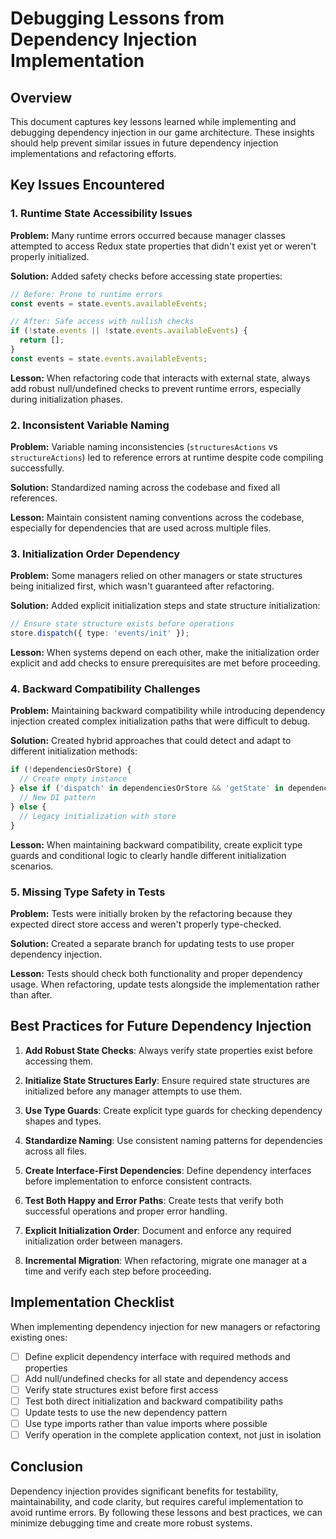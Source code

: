 # Debugging Lessons from Dependency Injection Implementation

## Overview

This document captures key lessons learned while implementing and debugging dependency injection in our game architecture. These insights should help prevent similar issues in future dependency injection implementations and refactoring efforts.

## Key Issues Encountered

### 1. Runtime State Accessibility Issues

**Problem:** Many runtime errors occurred because manager classes attempted to access Redux state properties that didn't exist yet or weren't properly initialized.

**Solution:** Added safety checks before accessing state properties:

```typescript
// Before: Prone to runtime errors
const events = state.events.availableEvents;

// After: Safe access with nullish checks
if (!state.events || !state.events.availableEvents) {
  return [];
}
const events = state.events.availableEvents;
```

**Lesson:** When refactoring code that interacts with external state, always add robust null/undefined checks to prevent runtime errors, especially during initialization phases.

### 2. Inconsistent Variable Naming

**Problem:** Variable naming inconsistencies (`structuresActions` vs `structureActions`) led to reference errors at runtime despite code compiling successfully.

**Solution:** Standardized naming across the codebase and fixed all references.

**Lesson:** Maintain consistent naming conventions across the codebase, especially for dependencies that are used across multiple files.

### 3. Initialization Order Dependency

**Problem:** Some managers relied on other managers or state structures being initialized first, which wasn't guaranteed after refactoring.

**Solution:** Added explicit initialization steps and state structure initialization:

```typescript
// Ensure state structure exists before operations
store.dispatch({ type: 'events/init' });
```

**Lesson:** When systems depend on each other, make the initialization order explicit and add checks to ensure prerequisites are met before proceeding.

### 4. Backward Compatibility Challenges

**Problem:** Maintaining backward compatibility while introducing dependency injection created complex initialization paths that were difficult to debug.

**Solution:** Created hybrid approaches that could detect and adapt to different initialization methods:

```typescript
if (!dependenciesOrStore) {
  // Create empty instance
} else if ('dispatch' in dependenciesOrStore && 'getState' in dependenciesOrStore) {
  // New DI pattern
} else {
  // Legacy initialization with store
}
```

**Lesson:** When maintaining backward compatibility, create explicit type guards and conditional logic to clearly handle different initialization scenarios.

### 5. Missing Type Safety in Tests

**Problem:** Tests were initially broken by the refactoring because they expected direct store access and weren't properly type-checked.

**Solution:** Created a separate branch for updating tests to use proper dependency injection.

**Lesson:** Tests should check both functionality and proper dependency usage. When refactoring, update tests alongside the implementation rather than after.

## Best Practices for Future Dependency Injection

1. **Add Robust State Checks**: Always verify state properties exist before accessing them.

2. **Initialize State Structures Early**: Ensure required state structures are initialized before any manager attempts to use them.

3. **Use Type Guards**: Create explicit type guards for checking dependency shapes and types.

4. **Standardize Naming**: Use consistent naming patterns for dependencies across all files.

5. **Create Interface-First Dependencies**: Define dependency interfaces before implementation to enforce consistent contracts.

6. **Test Both Happy and Error Paths**: Create tests that verify both successful operations and proper error handling.

7. **Explicit Initialization Order**: Document and enforce any required initialization order between managers.

8. **Incremental Migration**: When refactoring, migrate one manager at a time and verify each step before proceeding.

## Implementation Checklist

When implementing dependency injection for new managers or refactoring existing ones:

- [ ] Define explicit dependency interface with required methods and properties
- [ ] Add null/undefined checks for all state and dependency access
- [ ] Verify state structures exist before first access
- [ ] Test both direct initialization and backward compatibility paths
- [ ] Update tests to use the new dependency pattern
- [ ] Use type imports rather than value imports where possible
- [ ] Verify operation in the complete application context, not just in isolation

## Conclusion

Dependency injection provides significant benefits for testability, maintainability, and code clarity, but requires careful implementation to avoid runtime errors. By following these lessons and best practices, we can minimize debugging time and create more robust systems.
